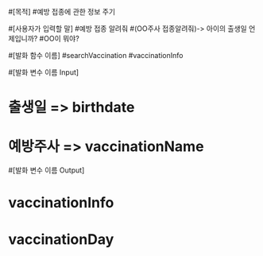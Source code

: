 #[목적]
#예방 접종에 관한 정보 주기

#[사용자가 입력할 말]
#예방 접종 알려줘
#(OO주사 접종알려줘)-> 아이의 출생일 언제입니까?
#OO이 뭐야?

#[발화 함수 이름]
#searchVaccination
#vaccinationInfo

#[발화 변수 이름 Input]
# 출생일 => birthdate
# 예방주사 => vaccinationName

#[발화 변수 이름 Output]
# vaccinationInfo
# vaccinationDay
